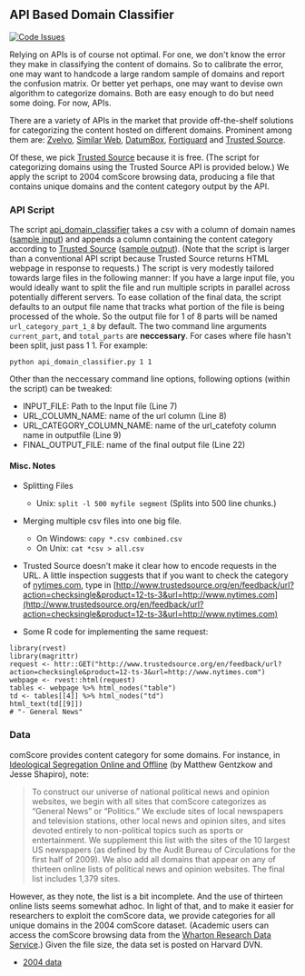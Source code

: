 ## API Based Domain Classifier

[![Code Issues](https://www.quantifiedcode.com/api/v1/project/318c0373047d405e94b0242bdf04733c/badge.svg)](https://www.quantifiedcode.com/app/project/318c0373047d405e94b0242bdf04733c)

Relying on APIs is of course not optimal. For one, we don't know the error they make in classifying the content of domains. So to calibrate the error, one may want to handcode a large random sample of domains and report the confusion matrix. Or better yet perhaps, one may want to devise own algorithm to categorize domains. Both are easy enough to do but need some doing. For now, APIs. 

There are a variety of APIs in the market that provide off-the-shelf solutions for categorizing the content hosted on different domains. Prominent among them are: [Zvelvo](https://zvelo.com/), [Similar Web](https://developer.similarweb.com/website_categorization_API), [DatumBox](http://www.datumbox.com/machine-learning-api/), [Fortiguard](http://www.fortiguard.com/static/webfiltering.html) and [Trusted Source](http://www.trustedsource.org/en/feedback/url).

Of these, we pick [Trusted Source](http://www.trustedsource.org/en/feedback/url) because it is free. (The script for categorizing domains using the Trusted Source API is provided below.) We apply the script to 2004 comScore browsing data, producing a file that contains unique domains and the content category output by the API. 

### API Script

The script [api_domain_classifier](api_domain_classifier.py) takes a csv with a column of domain names ([sample input](sample_in.csv)) and appends a column containing the content category according to [Trusted Source](http://www.trustedsource.org/en/feedback/url) ([sample output](sample_out.csv)). (Note that the script is larger than a conventional API script because Trusted Source returns HTML webpage in response to requests.) The script is very modestly tailored towards large files in the following manner: If you have a large input file, you would ideally want to split the file and run multiple scripts in parallel across potentially different servers. To ease collation of the final data, the script defaults to an output file name that tracks what portion of the file is being processed of the whole. So the output file for 1 of 8 parts will be named `url_category_part_1_8` by default. The two command line arguments `current_part`, and `total_parts` are **neccessary**. For cases where file hasn't been split, just pass 1 1. For example:
```
python api_domain_classifier.py 1 1  
```
Other than the neccessary command line options, following options (within the script) can be tweaked:  
* INPUT_FILE: Path to the Input file (Line 7)
* URL_COLUMN_NAME: name of the url column (Line 8)
* URL_CATEGORY_COLUMN_NAME: name of the url_catefoty column name in outputfile (Line 9)
* FINAL_OUTPUT_FILE: name of the final output file (Line 22)

#### Misc. Notes

* Splitting Files
	* Unix: `split -l 500 myfile segment` (Splits into 500 line chunks.)

* Merging multiple csv files into one big file.
	* On Windows: `copy *.csv combined.csv`
	* On Unix: `cat *csv > all.csv`

* Trusted Source doesn't make it clear how to encode requests in the URL. A little inspection suggests that if you want to check the category of [nytimes.com](http://www.nytimes.com), type in [http://www.trustedsource.org/en/feedback/url?action=checksingle&product=12-ts-3&url=http://www.nytimes.com](http://www.trustedsource.org/en/feedback/url?action=checksingle&product=12-ts-3&url=http://www.nytimes.com)

* Some R code for implementing the same request:

```{r}
library(rvest)
library(magrittr)
request <- httr::GET("http://www.trustedsource.org/en/feedback/url?action=checksingle&product=12-ts-3&url=http://www.nytimes.com")
webpage <- rvest::html(request)
tables <- webpage %>% html_nodes("table")
td <- tables[[4]] %>% html_nodes("td")
html_text(td[[9]])
# "- General News"
```

### Data

comScore provides content category for some domains. For instance, in [Ideological Segregation Online and Offline](http://www.nber.org/papers/w15916) (by Matthew Gentzkow and Jesse Shapiro), note:

> To construct our universe of national political news and opinion websites, we begin with all sites that comScore categorizes as “General News” or “Politics.” We exclude sites of local newspapers and television stations, other local news and opinion sites, and sites devoted entirely to non-political topics such as sports or entertainment. We supplement this list with the sites of the 10 largest US newspapers (as defined by the Audit Bureau of Circulations for the first half of 2009). We also add all domains that appear on any of thirteen online lists of political news and opinion websites. The final list includes 1,379 sites.

However, as they note, the list is a bit incomplete. And the use of thirteen online lists seems somewhat adhoc. In light of that, and to make it easier for researchers to exploit the comScore data, we provide categories for all unique domains in the 2004 comScore dataset. (Academic users can access the comScore browsing data from the [Wharton Research Data Service](https://wrds-web.wharton.upenn.edu/wrds/ds/comscore/index.cfm?).) Given the file size, the data set is posted on Harvard DVN.

* [2004 data](http://dx.doi.org/10.7910/DVN/BPS1OK)

